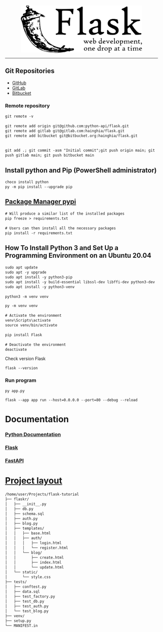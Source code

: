 <p align="center">
<a href="/" target="_blank">
<img src="logo.svg" width="400" alt="Logo">
</a></p>

___

## Git Repositories

- [GitHub](https://github.com/python-api/flask)
- [GitLab](https://gitlab.com/hainghia/flask)
- [Bitbucket](https://bitbucket.org/hainghia/flask)

### Remote repository

```shell
git remote -v

git remote add origin git@github.com:python-api/flask.git
git remote add gitlab git@gitlab.com:hainghia/flask.git
git remote add bitbucket git@bitbucket.org:hainghia/flask.git


git add .; git commit -asm "Initial commit";git push origin main; git push gitlab main; git push bitbucket main
```


## Install python and Pip (PowerShell administrator)

```shell
choco install python
py -m pip install --upgrade pip
```

## [Package Manager pypi](https://pypi.org/)

```shell
# Will produce a similar list of the installed packages
pip freeze > requirements.txt

# Users can then install all the necessary packages
pip install -r requirements.txt
```

## How To Install Python 3 and Set Up a Programming Environment on an Ubuntu 20.04
```shell
sudo apt update
sudo apt -y upgrade
sudo apt install -y python3-pip
sudo apt install -y build-essential libssl-dev libffi-dev python3-dev
sudo apt install -y python3-venv

python3 -m venv venv
```

```shell
py -m venv venv

# Activate the environment
venv\Scripts\activate
source venv/bin/activate

pip install Flask

# Deactivate the environment
deactivate
```
Check version Flask
```shell
flask --version
```

### Run program

```shell
py app.py

```

```shell
flask --app app run --host=0.0.0.0 --port=80 --debug --reload
```

# Documentation

### [Python Documentation](https://docs.python.org)

### [Flask](https://palletsprojects.com/p/flask/)

### [FastAPI](https://fastapi.tiangolo.com/)

# [Project layout](https://flask.palletsprojects.com/en/2.2.x/tutorial/layout/)
```
/home/user/Projects/flask-tutorial
├── flaskr/
│   ├── __init__.py
│   ├── db.py
│   ├── schema.sql
│   ├── auth.py
│   ├── blog.py
│   ├── templates/
│   │   ├── base.html
│   │   ├── auth/
│   │   │   ├── login.html
│   │   │   └── register.html
│   │   └── blog/
│   │       ├── create.html
│   │       ├── index.html
│   │       └── update.html
│   └── static/
│       └── style.css
├── tests/
│   ├── conftest.py
│   ├── data.sql
│   ├── test_factory.py
│   ├── test_db.py
│   ├── test_auth.py
│   └── test_blog.py
├── venv/
├── setup.py
└── MANIFEST.in
```